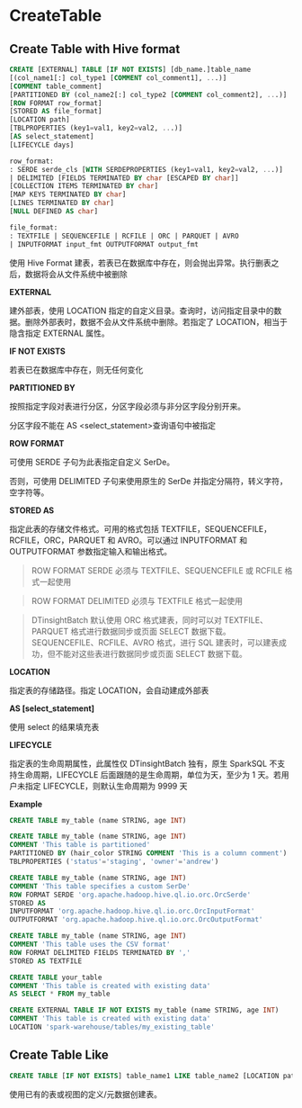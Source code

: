 # CreateTable
## Create Table with Hive format

```sql
CREATE [EXTERNAL] TABLE [IF NOT EXISTS] [db_name.]table_name
[(col_name1[:] col_type1 [COMMENT col_comment1], ...)]
[COMMENT table_comment]
[PARTITIONED BY (col_name2[:] col_type2 [COMMENT col_comment2], ...)]
[ROW FORMAT row_format]
[STORED AS file_format]
[LOCATION path]
[TBLPROPERTIES (key1=val1, key2=val2, ...)]
[AS select_statement]
[LIFECYCLE days]

row_format:
: SERDE serde_cls [WITH SERDEPROPERTIES (key1=val1, key2=val2, ...)]
| DELIMITED [FIELDS TERMINATED BY char [ESCAPED BY char]]
[COLLECTION ITEMS TERMINATED BY char]
[MAP KEYS TERMINATED BY char]
[LINES TERMINATED BY char]
[NULL DEFINED AS char]

file_format:
: TEXTFILE | SEQUENCEFILE | RCFILE | ORC | PARQUET | AVRO
| INPUTFORMAT input_fmt OUTPUTFORMAT output_fmt
```

使用 Hive Format 建表，若表已在数据库中存在，则会抛出异常。执行删表之后，数据将会从文件系统中被删除

**EXTERNAL**

建外部表，使用 LOCATION 指定的自定义目录。查询时，访问指定目录中的数据。删除外部表时，数据不会从文件系统中删除。若指定了 LOCATION，相当于隐含指定 EXTERNAL 属性。

**IF NOT EXISTS**

若表已在数据库中存在，则无任何变化

**PARTITIONED BY**

按照指定字段对表进行分区，分区字段必须与非分区字段分别开来。

分区字段不能在 AS <select_statement>查询语句中被指定

**ROW FORMAT**

可使用 SERDE 子句为此表指定自定义 SerDe。

否则，可使用 DELIMITED 子句来使用原生的 SerDe 并指定分隔符，转义字符，空字符等。

**STORED AS**

指定此表的存储文件格式。可用的格式包括 TEXTFILE，SEQUENCEFILE，RCFILE，ORC，PARQUET 和 AVRO。可以通过 INPUTFORMAT 和 OUTPUTFORMAT 参数指定输入和输出格式。


> ROW FORMAT SERDE 必须与 TEXTFILE、SEQUENCEFILE 或 RCFILE 格式一起使用

> ROW FORMAT DELIMITED 必须与 TEXTFILE 格式一起使用

> DTinsightBatch 默认使用 ORC 格式建表，同时可以对 TEXTFILE、PARQUET 格式进行数据同步或页面 SELECT 数据下载。SEQUENCEFILE、RCFILE、AVRO 格式，进行 SQL 建表时，可以建表成功，但不能对这些表进行数据同步或页面 SELECT 数据下载。

**LOCATION**

指定表的存储路径。指定 LOCATION，会自动建成外部表

**AS [select_statement]**

使用 select 的结果填充表

**LIFECYCLE**

指定表的生命周期属性，此属性仅 DTinsightBatch 独有，原生 SparkSQL 不支持生命周期，LIFECYCLE 后面跟随的是生命周期，单位为天，至少为 1 天。若用户未指定 LIFECYCLE，则默认生命周期为 9999 天

**Example**

```sql
CREATE TABLE my_table (name STRING, age INT)

CREATE TABLE my_table (name STRING, age INT)
COMMENT 'This table is partitioned'
PARTITIONED BY (hair_color STRING COMMENT 'This is a column comment')
TBLPROPERTIES ('status'='staging', 'owner'='andrew')

CREATE TABLE my_table (name STRING, age INT)
COMMENT 'This table specifies a custom SerDe'
ROW FORMAT SERDE 'org.apache.hadoop.hive.ql.io.orc.OrcSerde'
STORED AS
INPUTFORMAT 'org.apache.hadoop.hive.ql.io.orc.OrcInputFormat'
OUTPUTFORMAT 'org.apache.hadoop.hive.ql.io.orc.OrcOutputFormat'

CREATE TABLE my_table (name STRING, age INT)
COMMENT 'This table uses the CSV format'
ROW FORMAT DELIMITED FIELDS TERMINATED BY ','
STORED AS TEXTFILE

CREATE TABLE your_table
COMMENT 'This table is created with existing data'
AS SELECT * FROM my_table

CREATE EXTERNAL TABLE IF NOT EXISTS my_table (name STRING, age INT)
COMMENT 'This table is created with existing data'
LOCATION 'spark-warehouse/tables/my_existing_table'
```

## Create Table Like

```sql
CREATE TABLE [IF NOT EXISTS] table_name1 LIKE table_name2 [LOCATION path]
```

使用已有的表或视图的定义/元数据创建表。
